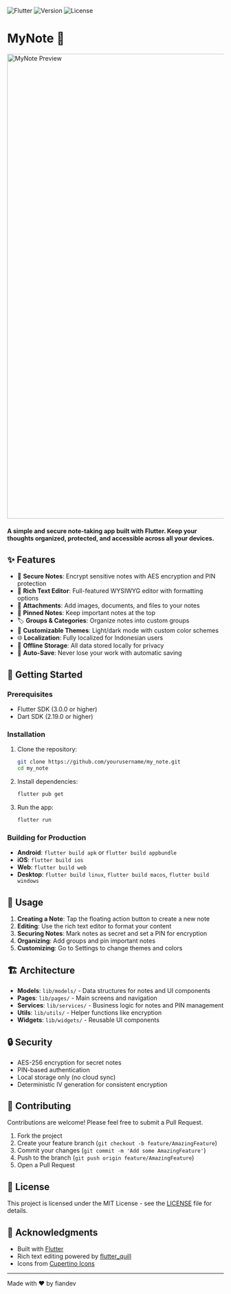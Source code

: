 ![Flutter](https://img.shields.io/badge/Flutter-3.0+-blue.svg)
![Version](https://img.shields.io/badge/version-1.2.0-green.svg)
![License](https://img.shields.io/badge/license-MIT-blue.svg)


# MyNote 📝

<img width="1920" height="1080" alt="MyNote Preview" src="https://github.com/user-attachments/assets/e4e81767-ac07-4f31-bb52-2d6c6231fd46" />

####  A simple and secure note-taking app built with Flutter. Keep your thoughts organized, protected, and accessible across all your devices.

## ✨ Features

- 🔐 **Secure Notes**: Encrypt sensitive notes with AES encryption and PIN protection
- 📝 **Rich Text Editor**: Full-featured WYSIWYG editor with formatting options
- 📎 **Attachments**: Add images, documents, and files to your notes
- 📌 **Pinned Notes**: Keep important notes at the top
- 🏷️ **Groups & Categories**: Organize notes into custom groups
- 🎨 **Customizable Themes**: Light/dark mode with custom color schemes
- 🌐 **Localization**: Fully localized for Indonesian users
- 💾 **Offline Storage**: All data stored locally for privacy
- 🔄 **Auto-Save**: Never lose your work with automatic saving

## 🚀 Getting Started

### Prerequisites

- Flutter SDK (3.0.0 or higher)
- Dart SDK (2.19.0 or higher)

### Installation

1. Clone the repository:
   ```bash
   git clone https://github.com/yourusername/my_note.git
   cd my_note
   ```

2. Install dependencies:
   ```bash
   flutter pub get
   ```

3. Run the app:
   ```bash
   flutter run
   ```

### Building for Production

- **Android**: `flutter build apk` or `flutter build appbundle`
- **iOS**: `flutter build ios`
- **Web**: `flutter build web`
- **Desktop**: `flutter build linux`, `flutter build macos`, `flutter build windows`

## 🔧 Usage

1. **Creating a Note**: Tap the floating action button to create a new note
2. **Editing**: Use the rich text editor to format your content
3. **Securing Notes**: Mark notes as secret and set a PIN for encryption
4. **Organizing**: Add groups and pin important notes
5. **Customizing**: Go to Settings to change themes and colors

## 🏗️ Architecture

- **Models**: `lib/models/` - Data structures for notes and UI components
- **Pages**: `lib/pages/` - Main screens and navigation
- **Services**: `lib/services/` - Business logic for notes and PIN management
- **Utils**: `lib/utils/` - Helper functions like encryption
- **Widgets**: `lib/widgets/` - Reusable UI components

## 🔒 Security

- AES-256 encryption for secret notes
- PIN-based authentication
- Local storage only (no cloud sync)
- Deterministic IV generation for consistent encryption

## 🤝 Contributing

Contributions are welcome! Please feel free to submit a Pull Request.

1. Fork the project
2. Create your feature branch (`git checkout -b feature/AmazingFeature`)
3. Commit your changes (`git commit -m 'Add some AmazingFeature'`)
4. Push to the branch (`git push origin feature/AmazingFeature`)
5. Open a Pull Request

## 📄 License

This project is licensed under the MIT License - see the [LICENSE](LICENSE) file for details.

## 🙏 Acknowledgments

- Built with [Flutter](https://flutter.dev/)
- Rich text editing powered by [flutter_quill](https://pub.dev/packages/flutter_quill)
- Icons from [Cupertino Icons](https://pub.dev/packages/cupertino_icons)

---

Made with ❤️ by fiandev
